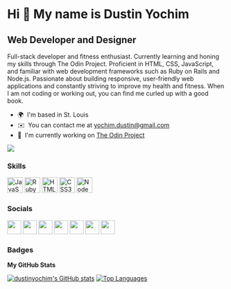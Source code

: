 Hi 👋 My name is Dustin Yochim
==============================  
Web Developer and Designer 
--------------------------  

Full-stack developer and fitness enthusiast. Currently learning and honing my skills through The Odin Project. Proficient in HTML, CSS, JavaScript, and familiar with web development frameworks such as Ruby on Rails and Node.js. Passionate about building responsive, user-friendly web applications and constantly striving to improve my health and fitness. When I am not coding or working out, you can find me curled up with a good book.  

* 🌍  I'm based in St. Louis 
* ✉️  You can contact me at [yochim.dustin@gmail.com](mailto:yochim.dustin@gmail.com) 
* 🚀  I'm currently working on [The Odin Project](http://theodinproject.com)

<a href="https://www.github.com/dustinyochim" target="_blank" rel="noreferrer"><img src="https://img.shields.io/github/followers/dustinyochim?logo=github&style=for-the-badge&color=0891b2&labelColor=1c1917" /></a>

### Skills  

<p align="left"> <a href="https://developer.mozilla.org/en-US/docs/Web/JavaScript" target="_blank" rel="noreferrer"><img src="https://raw.githubusercontent.com/danielcranney/readme-generator/main/public/icons/skills/javascript-colored.svg" width="36" height="36" alt="JavaScript" /></a> <a href="https://www.ruby-lang.org/en/" target="_blank" rel="noreferrer"><img src="https://raw.githubusercontent.com/danielcranney/readme-generator/main/public/icons/skills/ruby-colored.svg" width="36" height="36" alt="Ruby" /></a> <a href="https://developer.mozilla.org/en-US/docs/Glossary/HTML5" target="_blank" rel="noreferrer"><img src="https://raw.githubusercontent.com/danielcranney/readme-generator/main/public/icons/skills/html5-colored.svg" width="36" height="36" alt="HTML5" /></a> <a href="https://www.w3.org/TR/CSS/#css" target="_blank" rel="noreferrer"><img src="https://raw.githubusercontent.com/danielcranney/readme-generator/main/public/icons/skills/css3-colored.svg" width="36" height="36" alt="CSS3" /></a> <a href="https://nodejs.org/en/" target="_blank" rel="noreferrer"><img src="https://raw.githubusercontent.com/danielcranney/readme-generator/main/public/icons/skills/nodejs-colored.svg" width="36" height="36" alt="NodeJS" /></a> </p> 

 ### Socials  
 <p align="left"> <a href="https://www.facebook.com/dustinyochim" target="_blank" rel="noreferrer"><img src="https://raw.githubusercontent.com/danielcranney/readme-generator/main/public/icons/socials/facebook.svg" width="32" height="32" /></a> <a href="https://www.github.com/dustinyochim" target="_blank" rel="noreferrer"><img src="https://raw.githubusercontent.com/danielcranney/readme-generator/main/public/icons/socials/github.svg" width="32" height="32" /></a> <a href="http://www.instagram.com/dustinreedyochim" target="_blank" rel="noreferrer"><img src="https://raw.githubusercontent.com/danielcranney/readme-generator/main/public/icons/socials/instagram.svg" width="32" height="32" /></a> <a href="https://www.linkedin.com/in/dustinyochim" target="_blank" rel="noreferrer"><img src="https://raw.githubusercontent.com/danielcranney/readme-generator/main/public/icons/socials/linkedin.svg" width="32" height="32" /></a> <a href="https://www.twitter.com/dustinyochim" target="_blank" rel="noreferrer"><img src="https://raw.githubusercontent.com/danielcranney/readme-generator/main/public/icons/socials/twitter.svg" width="32" height="32" /></a> <a href="https://www.youtube.com/c/dustinyochim" target="_blank" rel="noreferrer"><img src="https://raw.githubusercontent.com/danielcranney/readme-generator/main/public/icons/socials/youtube.svg" width="32" height="32" /></a> <a href="https://www.twitch.tv/dustinyochim" target="_blank" rel="noreferrer"><img src="https://raw.githubusercontent.com/danielcranney/readme-generator/main/public/icons/socials/twitch.svg" width="32" height="32" /></a></p> 
 
### Badges

<b>My GitHub Stats</b>

<a href="http://www.github.com/dustinyochim"><img src="https://github-readme-stats.vercel.app/api?username=dustinyochim&show_icons=true&hide=&count_private=true&title_color=0891b2&text_color=ffffff&icon_color=0891b2&bg_color=1c1917&hide_border=true&show_icons=true" alt="dustinyochim's GitHub stats" /></a>
<a href="https://github.com/dustinyochim" align="left"><img src="https://github-readme-stats.vercel.app/api/top-langs/?username=dustinyochim&langs_count=10&title_color=0891b2&text_color=ffffff&icon_color=0891b2&bg_color=1c1917&hide_border=true&locale=en&custom_title=Top%20%Languages" alt="Top Languages" /></a>
